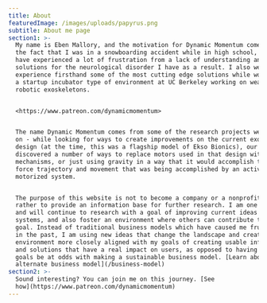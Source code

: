 ```yaml
---
title: About
featuredImage: /images/uploads/papyrus.png
subtitle: About me page
section1: >-
  My name is Eben Mallory, and the motivation for Dynamic Momentum comes from
  the fact that I was in a snowboarding accident while in high school, and I
  have experienced a lot of frustration from a lack of understanding and lack of
  solutions for the neurological disorder I have as a result. I also went on to
  experience firsthand some of the most cutting edge solutions while working in
  a startup incubator type of environment at UC Berkeley working on wearable
  robotic exoskeletons. 


  <https://www.patreon.com/dynamicmomentum>


  The name Dynamic Momentum comes from some of the research projects we worked
  on - while looking for ways to create improvements on the current exoskeleton
  design (at the time, this was a flagship model of Ekso Bionics), our team
  discovered a number of ways to replace motors used in that design with passive
  mechanisms, or just using gravity in a way that it would accomplish the same
  force trajectory and movement that was being accomplished by an active,
  motorized system. 


  The purpose of this website is not to become a company or a nonprofit, but
  rather to provide an information base for further research. I am one person
  and will continue to research with a goal of improving current ideas and
  systems, and also foster an environment where others can contribute to this
  goal. Instead of traditional business models which have caused me frustrations
  in the past, I am using new ideas that change the landscape and create an
  environment more closely aligned with my goals of creating usable information
  and solutions that have a real impact on users, as opposed to having those
  goals be at odds with making a sustainable business model. [Learn about an
  alternate business model](/business-model)
section2: >-
  Sound interesting? You can join me on this journey. [See
  how](https://www.patreon.com/dynamicmomentum)
---
```


